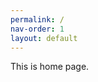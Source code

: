 ```yaml
---
permalink: /
nav-order: 1
layout: default
---
```


<div class="default-content">
    This is home page.
</div>
